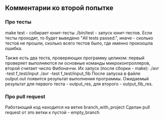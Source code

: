 
## Комментарии ко второй попытке
### Про тесты
make test - собирает юнит-тесты
./bin/test - запуск юнит-тестов. 
Если тесты проходят, то будет выведено "All tests passed.", 
иначе - сколько тестов не прошли, сколько всего тестов было, где именно произошла ошибка.

Также есть два теста, проверяющих программу целиком: первый проверяет выполняются ли основные команды микроконтроллеров, второй считает число Фибоначчи.
Их запуск (после сборки - make):
./avr -test f_test/input
./avr -test f_test/input_fib
После запуска в файле output.out появится результат выполнения программы.
Ожидаемый результат для первого теста - output_res, для второго - output_fib_res.
### Про pull request
Работающий код находится на ветке branch_with_project
Сделан pull request от это ветки к пустой - empty_branch
